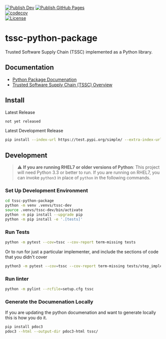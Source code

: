 [![Publish Dev](https://github.com/rhtconsulting/tssc-python-package/workflows/Publish%20Dev/badge.svg?branch=master)](https://github.com/rhtconsulting/tssc-python-package/actions?query=workflow%3A%22Publish+Dev%22+branch%3Amaster)
[![Publish GitHub Pages](https://github.com/rhtconsulting/tssc-python-package/workflows/Publish%20GitHub%20Pages/badge.svg?branch=master)](https://github.com/rhtconsulting/tssc-python-package/actions?query=workflow%3A%22Publish+GitHub+Pages%22+branch%3Amaster)
<br />
[![codecov](https://codecov.io/gh/rhtconsulting/tssc-python-package/branch/master/graph/badge.svg)](https://codecov.io/gh/rhtconsulting/tssc-python-package)
<br />
[![License](https://img.shields.io/github/license/rhtconsulting/tssc-python-package?color=informational)](LICENSE)

# tssc-python-package
Trusted Software Supply Chain (TSSC) implemented as a Python library.

## Documentation

- [Python Package Documenation](https://rhtconsulting.github.io/tssc-python-package/)
- [Trusted Software Supply Chain (TSSC) Overview](https://rhtconsulting.github.io/tsc-docs/)

## Install

Latest Release
```bash
not yet released
```

Latest Development Release
```bash
pip install --index-url https://test.pypi.org/simple/ --extra-index-url https://pypi.org/simple tssc
```

## Development

> :warning: **If you are running RHEL7 or older versions of Python**: This project will need Python 3.3 or better to run. If you are running on RHEL7, you can invoke `python3` in place of `python` in the following commands.

### Set Up Development Environment
```bash
cd tssc-python-package
python -m venv .venvs/tssc-dev
source .venvs/tssc-dev/bin/activate
python -m pip install --upgrade pip
python -m pip install -e '.[tests]'
```

### Run Tests
```bash
python -m pytest --cov=tssc --cov-report term-missing tests
```

Or to run for just a particular implementer, and include the sections of code that you didn't cover

```bash
python3 -m pytest --cov=tssc --cov-report term-missing tests/step_implementers/package/test_maven_package.py
```

### Run linter
```bash
python -m pylint --rcfile=setup.cfg tssc
```

### Generate the Documenation Locally
If you are updating the python documenation and want to generate locally this is how you do it.

```bash
pip install pdoc3
pdoc3 --html --output-dir pdoc3-html tssc/
```

